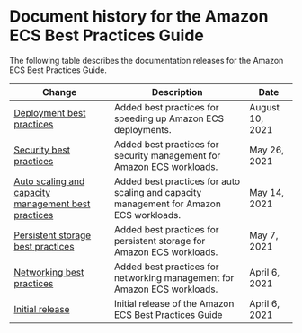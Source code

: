 # Document history for the Amazon ECS Best Practices Guide<a name="doc-history"></a>

The following table describes the documentation releases for the Amazon ECS Best Practices Guide\.

| Change | Description | Date | 
| --- |--- |--- |
| [Deployment best practices](#doc-history) | Added best practices for speeding up Amazon ECS deployments\. | August 10, 2021 | 
| [Security best practices](#doc-history) | Added best practices for security management for Amazon ECS workloads\. | May 26, 2021 | 
| [Auto scaling and capacity management best practices](#doc-history) | Added best practices for auto scaling and capacity management for Amazon ECS workloads\. | May 14, 2021 | 
| [Persistent storage best practices](#doc-history) | Added best practices for persistent storage for Amazon ECS workloads\. | May 7, 2021 | 
| [Networking best practices](#doc-history) | Added best practices for networking management for Amazon ECS workloads\. | April 6, 2021 | 
| [Initial release](#doc-history) | Initial release of the Amazon ECS Best Practices Guide | April 6, 2021 | 